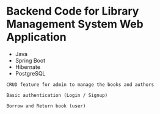 # Backend Code for Library Management System Web Application

* Java
* Spring Boot
* Hibernate
* PostgreSQL

`CRUD feature for admin to manage the books and authors`

`Basic authentication (Login / Signup)`

`Borrow and Return book (user)`


